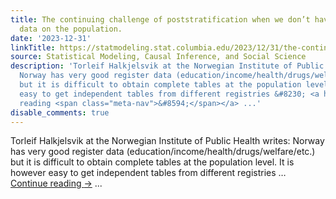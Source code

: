 ```yaml
---
title: The continuing challenge of poststratification when we don’t have full joint
  data on the population.
date: '2023-12-31'
linkTitle: https://statmodeling.stat.columbia.edu/2023/12/31/the-continuing-challenge-of-poststratification-when-we-dont-have-full-joint-data-on-the-population/
source: Statistical Modeling, Causal Inference, and Social Science
description: 'Torleif Halkjelsvik at the Norwegian Institute of Public Health writes:
  Norway has very good register data (education/income/health/drugs/welfare/etc.)
  but it is difficult to obtain complete tables at the population level. It is however
  easy to get independent tables from different registries &#8230; <a href="https://statmodeling.stat.columbia.edu/2023/12/31/the-continuing-challenge-of-poststratification-when-we-dont-have-full-joint-data-on-the-population/">Continue
  reading <span class="meta-nav">&#8594;</span></a> ...'
disable_comments: true
---
```

Torleif Halkjelsvik at the Norwegian Institute of Public Health writes: Norway has very good register data (education/income/health/drugs/welfare/etc.) but it is difficult to obtain complete tables at the population level. It is however easy to get independent tables from different registries &#8230; <a href="https://statmodeling.stat.columbia.edu/2023/12/31/the-continuing-challenge-of-poststratification-when-we-dont-have-full-joint-data-on-the-population/">Continue reading <span class="meta-nav">&#8594;</span></a> ...